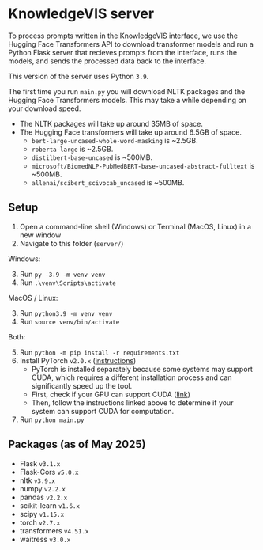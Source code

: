 # KnowledgeVIS server

To process prompts written in the KnowledgeVIS interface, we use the Hugging Face Transformers API to download transformer models and run a Python Flask server that recieves prompts from the interface, runs the models, and sends the processed data back to the interface.

This version of the server uses Python `3.9`.

The first time you run `main.py` you will download NLTK packages and the Hugging Face Transformers models. This may take a while depending on your download speed.

- The NLTK packages will take up around 35MB of space.
- The Hugging Face transformers will take up around 6.5GB of space.
  - `bert-large-uncased-whole-word-masking` is ~2.5GB.
  - `roberta-large` is ~2.5GB.
  - `distilbert-base-uncased` is ~500MB.
  - `microsoft/BiomedNLP-PubMedBERT-base-uncased-abstract-fulltext` is ~500MB.
  - `allenai/scibert_scivocab_uncased` is ~500MB.

## Setup

1. Open a command-line shell (Windows) or Terminal (MacOS, Linux) in a new window
2. Navigate to this folder (`server/`)

Windows:

3. Run `py -3.9 -m venv venv`
4. Run `.\venv\Scripts\activate`

MacOS / Linux:

3. Run `python3.9 -m venv venv`
4. Run `source venv/bin/activate`

Both:

5. Run `python -m pip install -r requirements.txt`
6. Install PyTorch `v2.0.x` ([instructions](https://pytorch.org/get-started/locally/))
   - PyTorch is installed separately because some systems may support CUDA, which requires a different installation process and can significantly speed up the tool.
   - First, check if your GPU can support CUDA ([link](https://developer.nvidia.com/cuda-gpus))
   - Then, follow the instructions linked above to determine if your system can support CUDA for computation.
7. Run `python main.py`

## Packages (as of May 2025)

- Flask `v3.1.x`
- Flask-Cors `v5.0.x`
- nltk `v3.9.x`
- numpy `v2.2.x`
- pandas `v2.2.x`
- scikit-learn `v1.6.x`
- scipy `v1.15.x`
- torch `v2.7.x`
- transformers `v4.51.x`
- waitress `v3.0.x`
